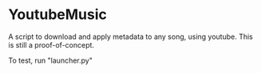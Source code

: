 # YoutubeMusic

A script to download and apply metadata to any song, using youtube.
This is still a proof-of-concept. 

To test, run "launcher.py"
